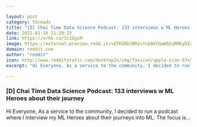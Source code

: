 ```yaml
---

layout: post
category: threads
title: "[D] Chai Time Data Science Podcast: 133 interviews w ML Heroes about their journey"
date: 2021-01-10 11:29:23
link: https://vrhk.co/3i1GgcM
image: https://external-preview.redd.it/vQTRZBk3BMzcYcb0XfGwW92uRMEyDZcajGqbNEBVe38.jpg?width=900&height=471.204188482&auto=webp&crop=900:471.204188482,smart&s=848b1e4e9db9be3d753cf3613677cd308fe09e82
domain: reddit.com
author: "reddit"
icon: http://www.redditstatic.com/desktop2x/img/favicon/apple-icon-57x57.png
excerpt: "Hi Everyone, As a service to the community, I decided to run a podcast where I interview my ML Heroes about their journeys into ML. The focus is..."

---
```


### [D] Chai Time Data Science Podcast: 133 interviews w ML Heroes about their journey

Hi Everyone, As a service to the community, I decided to run a podcast where I interview my ML Heroes about their journeys into ML. The focus is...